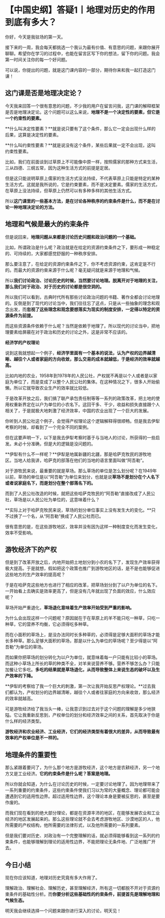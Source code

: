 # 【中国史纲】答疑1丨地理对历史的作用到底有多大？

你好，今天是我驻场的第一天。

接下来的一周，我会每天都挑选一个我认为最有价值、有意思的问题，来跟你展开聊聊。希望你在学习的过程中，也能在留言区写下你的想法，留下你的问题。我会第一时间关注你的每一个好问题。

可以说，你提出的问题，就是这门课内容的一部分，期待你来和我一起打造这门课！

## **这门课是否是地理决定论？**

今天我来回答一个很有意思的问题，不少我的用户在留言问我，这门课的解释框架是否是地理决定论。这个问题可以这么来说，**地理不是一个决定性的要素，但它是一个约束性的要素。**

**什么叫决定性要素？**就是说只要有了这个条件，那么它一定会出现什么样的后果，这算是决定性的要素。

**什么叫约束性要素？**就是说没有这个条件，某些后果就一定不会出现，这叫约束性要素。

比如，我们在前面谈到过草原上不可能像中原一样，按照儒家的那种方式来生活，三从四德、三纲五常，因为这种生活方式的前提是定居。

但是这只能说明草原上儒家的生活方式没法持续，不代表草原上只能是特定的某种生活方式。这就是我所说的，它是约束要素，而不是决定要素。儒家的生活方式，在草原上没法持续，但草原上仍然可以有多种多样的其他生活方式。

所以**这门课里的一些基本方法，是在讨论各种秩序的约束条件是什么，而不是在讨论一种地理决定论的方法。**

## **地理和气候是最大的约束条件**

但是说回来，**地理问题从来都是讨论历史问题和政治问题的一个基础。**

比如，所谓政治是什么呢？政治就是在给定的资源约束条件之下，要形成一种稳定的、可持续的，大家都感觉舒服的一种秩序安排。

那么要注意了，在给定的资源约束条件之下，你不考虑资源约束，这肯定是不行的。而最大的资源约束来源于什么呢？毫无疑问就是来源于地理和气候。

所以**我们讨论政治、讨论历史的时候，当然要讨论地理。脱离开对于地理的关注，那么我们对于政治、对于历史的讨论都是很空洞的。**

所以我们可以看到，古典时代所有那些讨论政治问题的书籍、著作全都会讨论地理的。反倒是到了现代的讨论当中，我们往往忘了这点，只是从一些抽象的理念和观念出发，而**忽视了这些理念和观念要想落实为现实的制度安排，一定得以特定的资源条件为前提。**

而这些资源条件依赖于什么呢？当然是依赖于地理了。所以现代的讨论当中，把地理要素给屏蔽在对于政治和历史的讨论之外，这是非常不应该的。

**经济学的产权理论**

说到这我就想起一个例子，**经济学里面有一个基本的说法，认为产权的边界越清晰、越往个人或者家庭的方向收敛，那么交易的成本就越低，于是经济的效率就越高。**

比如内地的农业，1958年到1978年的人民公社，产权就不再是以个人或者是以家庭为单位了，而是变成了以整个人民公社的集体。在这种情况之下，很多人开始偷懒。所以它就导致农业生产的效率就比较低。

于是改革开放之后，我们搞了联产承包责任制等等一系列的政策改革，把土地的使用权重新界定在以户为单位的小农名下。这回干多、干少，收益和损失直接跟个人相关了，于是就极大地刺激了经济效率，中国的农业出现了一个巨大的发展。

你听到人民公社这个例子，会觉得产权理论这个逻辑解释得很顺畅。但是我去伊犁考察的时候，却看到了一个完全不同的案例。

但在这要声明一下，以下是我去伊犁考察时基于与当地人的讨论，所获得的一些启发。未必十分准确，但是大的逻辑是没问题的。

**伊犁有什么不一样呢？**伊犁是地属新疆的北疆，那是哈萨克牧民的游牧地区。当地人给我讲，哈萨克的部落在他们的当地的语言里面叫做“阿吾勒”。

对于游牧民来说，最重要的就是草场。那么草场的单位是怎么划分呢？在1949年以前，草场的单位是以“阿吾勒”为单位来划分，也就是说**草场不是划分在个人名下或者说家庭名下，而是划分在整个部落名下的。**

而到了人民公社改造的时候，就把这些哈萨克牧民的“阿吾勒”直接改成了人民公社，草场是以人民公社为单位的，这意味着什么？

**实际上对于哈萨克牧民来说，草场的划分单位事实上没有发生大的变化。**只不过换了一个名，从“阿吾勒”换成了人民公社而已。

很有意思的是，在这些游牧地区，效率并没有因为这样一种制度变化而发生变化，效率不受影响。

## **游牧经济下的产权**

但是到了改革开放之后，内地开始把土地划分到小农的名下了，发现生产效率获得极大提高。于是就想，假如把这个政策也推广到游牧地区的话，是不是也能够促进这些地方的生产效率的提高呢？

于是在哈萨克这些地方也进行了相应的改革，把草场划分到了以户为单位的名下。一开始看上去确实是效率更高了，但是没有几年就出现了负面的效应，什么效应呢？

草场开始严重退化，**草场退化意味着生产效率开始受到严重的影响。**

为什么会出现这样一个问题呢？原因就在于在草原上的羊不能只吃一种草，只吃一种草，它的营养不均衡，它必须得吃多种草。

而在小面积的草场上，是没办法同时长多种草的，必须得是足够大面积的草场才能长多种草。那么足够大面积的草场，那是以什么为单位的草场呢？至少得是以“阿吾勒”为单位的草场。

而如果你把草场的划分转化为以户为单位，就意味着每一户只能有比较小的草场。而这种小草场上所长的草的种类不全，对羊来说营养不够。营养不够怎么办？只能加餐让它多吃。**多吃的结果就是草场退化，从而导致整体上来说生态的破坏以及生产效率的下降。**

**伊犁的考察给了我一个巨大的刺激，第一次让我开始反思产权理论。**过去我们都认为，产权划分的边界越清晰，越往个人或者往家庭的方向来收敛，那么经济的效率就越高。

可是游牧经济给了我当头一棒，让我意识到过去对于这个问题的理解是多少地狭隘。它让我重新反思到，产权单位的划分和经济效率之间的关系，首先取决于你是什么样的经济类型。

**游牧经济和农业经济、工业经济，它们的经济类型有着很大的差异，从而导致最有效率的产权单位是不一样的。**

## **地理条件的重要性**

那么紧跟着要问了，为什么那个地方是游牧经济，这个地方是农耕经济，另一个地方又是工业经济。**它的约束条件是什么呢？答案是地理。**

所以你就会知道，为什么在讨论历史的时候，一定要讨论地理了。因为地理带来了一系列重要的约束条件，这些约束条件使我们习以为常的大量概念、理论都可能会遭遇到它的适用性边界。超过适用性边界，这个理论本身是要被反思的，甚至是要作废的。

而我们现在看到的绝大部分理论，都是在资源丰沛的地区，在能够发展农业和工业经济的地区发展起来的。那么这些理论就不会去考虑游牧地区、沙漠地区的人，他所需要的产权结构，他所需要的法律形式，以及他所需要的一系列要素。

但是我们要对历史、对政治有一个完整理解的话，就必须得能够看到这一系列的约束条件，也能够理解到理论的适用性边界，不能把理论无条件地、广泛地推广开去。

## 今日小结

现在你应该知道，地理对历史究竟有多大作用了。

理解政治、理解社会、理解历史，甚至理解经济，所有这一切都脱不开对于资源约束条件的基础性分析。而**你要分析这些基础性的约束条件，前提首先是理解地理和气候生态。**

明天我会继续选择一个问题来跟你进行深入的讨论，明天见！